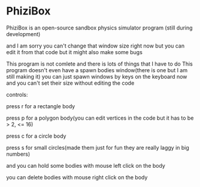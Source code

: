 # PhiziBox
PhiziBox is an open-source sandbox physics simulator program (still during development)

and I am sorry you can't change that window size right now but you can edit it from that code but it might also make some bugs

This program is not comlete and there is lots of things that I have to do
This program doesn't even have a spawn bodies window(there is one but I am still making it)
you can just spawn windows by keys on the keyboard now and you can't set their size without editing the code

controls:

press r for a rectangle body

press p for a polygon body(you can edit vertices in the code but it has to be > 2, <= 16)

press c for a circle body

press s for small circles(made them just for fun they are really laggy in big numbers)

and you can hold some bodies with mouse left click on the body

you can delete bodies with mouse right click on the body
